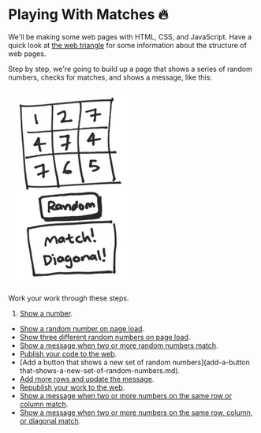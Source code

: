 # Playing With Matches :fire:

We'll be making some web pages with HTML, CSS, and JavaScript. Have a quick look at [the web triangle](./web-triangle.md) for some information about the structure of web pages.

Step by step, we're going to build up a page that shows a series of random numbers, checks for matches, and shows a message, like this:

![matches](./img/matches.jpg)

Work your work through these steps.

1. [Show a number](./show-a-number.md).
* [Show a random number on page load](./show-a-random-number-on-page-load.md).
* [Show three different random numbers on page load](./show-three-different-random-numbers-on-page-load.md).
* [Show a message when two or more random numbers match](show-a-message-when-two-or-more-random-numbers-match.md).
* [Publish your code to the web](./publish-your-code-to-the-web.md).
* [Add a button that shows a new set of random numbers](add-a-button that-shows-a-new-set-of-random-numbers.md).
* [Add more rows and update the message](add-more-rows-and-update-the-message.md).
* [Republish your work to the web](./republish-your-work-to-the-web.md).
* [Show a message when two or more numbers on the same row or column match](show-a-message-when-two-or-more-numbers-on-the-same-row-or-column-match.md).
* [Show a message when two or more numbers on the same row, column, or diagonal match](show-a-message-when-two-or-more-numbers-on-the-same-row-column-or-diagonal-match.md).
